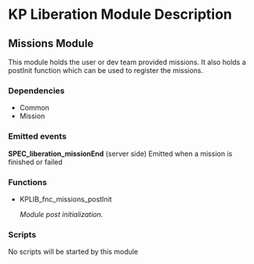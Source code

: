 # KP Liberation Module Description

## Missions Module

This module holds the user or dev team provided missions.
It also holds a postInit function which can be used to register the missions.

### Dependencies

-   Common
-   Mission

### Emitted events

**SPEC_liberation_missionEnd** (server side)
Emitted when a mission is finished or failed

### Functions

-   KPLIB_fnc_missions_postInit

    _Module post initialization._

### Scripts

No scripts will be started by this module
